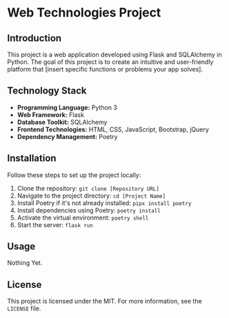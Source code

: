 # Web Technologies Project

## Introduction

This project is a web application developed using Flask and SQLAlchemy in Python. The goal of this project is to create an intuitive and user-friendly platform that [insert specific functions or problems your app solves].

## Technology Stack

- **Programming Language:** Python 3
- **Web Framework:** Flask
- **Database Toolkit:** SQLAlchemy
- **Frontend Technologies:** HTML, CSS, JavaScript, Bootstrap, jQuery
- **Dependency Management:** Poetry

## Installation

Follow these steps to set up the project locally:

1. Clone the repository:
   `git clone [Repository URL]`
2. Navigate to the project directory:
   `cd [Project Name]`
3. Install Poetry if it's not already installed:
   `pipx install poetry`
4. Install dependencies using Poetry:
   `poetry install`
5. Activate the virtual environment:
   `poetry shell`
6. Start the server:
   `flask run`

## Usage

Nothing Yet.

## License

This project is licensed under the MIT. For more information, see the `LICENSE` file.
